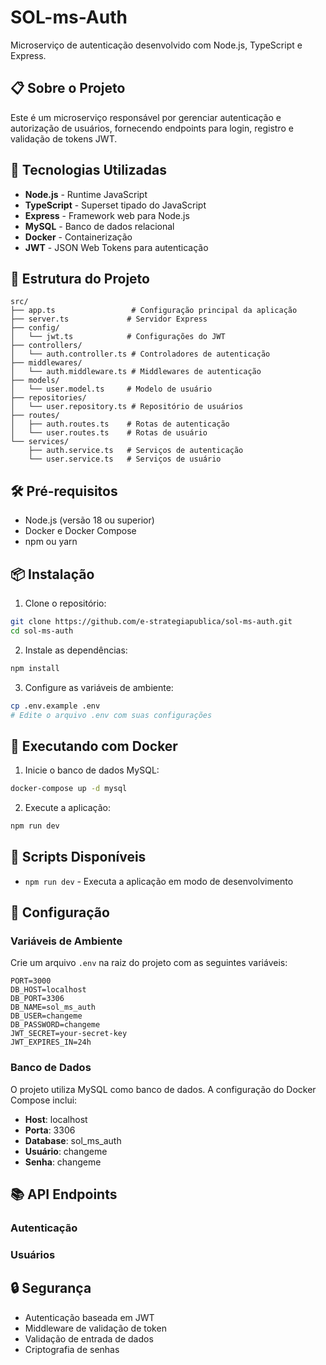 # SOL-ms-Auth

Microserviço de autenticação desenvolvido com Node.js, TypeScript e Express.

## 📋 Sobre o Projeto

Este é um microserviço responsável por gerenciar autenticação e autorização de usuários, fornecendo endpoints para login, registro e validação de tokens JWT.

## 🚀 Tecnologias Utilizadas

- **Node.js** - Runtime JavaScript
- **TypeScript** - Superset tipado do JavaScript
- **Express** - Framework web para Node.js
- **MySQL** - Banco de dados relacional
- **Docker** - Containerização
- **JWT** - JSON Web Tokens para autenticação

## 📁 Estrutura do Projeto

```
src/
├── app.ts                 # Configuração principal da aplicação
├── server.ts             # Servidor Express
├── config/
│   └── jwt.ts            # Configurações do JWT
├── controllers/
│   └── auth.controller.ts # Controladores de autenticação
├── middlewares/
│   └── auth.middleware.ts # Middlewares de autenticação
├── models/
│   └── user.model.ts     # Modelo de usuário
├── repositories/
│   └── user.repository.ts # Repositório de usuários
├── routes/
│   ├── auth.routes.ts    # Rotas de autenticação
│   └── user.routes.ts    # Rotas de usuário
└── services/
    ├── auth.service.ts   # Serviços de autenticação
    └── user.service.ts   # Serviços de usuário
```

## 🛠️ Pré-requisitos

- Node.js (versão 18 ou superior)
- Docker e Docker Compose
- npm ou yarn

## 📦 Instalação

1. Clone o repositório:

```bash
git clone https://github.com/e-strategiapublica/sol-ms-auth.git
cd sol-ms-auth
```

2. Instale as dependências:

```bash
npm install
```

3. Configure as variáveis de ambiente:

```bash
cp .env.example .env
# Edite o arquivo .env com suas configurações
```

## 🐳 Executando com Docker

1. Inicie o banco de dados MySQL:

```bash
docker-compose up -d mysql
```

2. Execute a aplicação:

```bash
npm run dev
```

## 🚀 Scripts Disponíveis

- `npm run dev` - Executa a aplicação em modo de desenvolvimento

## 🔧 Configuração

### Variáveis de Ambiente

Crie um arquivo `.env` na raiz do projeto com as seguintes variáveis:

```env
PORT=3000
DB_HOST=localhost
DB_PORT=3306
DB_NAME=sol_ms_auth
DB_USER=changeme
DB_PASSWORD=changeme
JWT_SECRET=your-secret-key
JWT_EXPIRES_IN=24h
```

### Banco de Dados

O projeto utiliza MySQL como banco de dados. A configuração do Docker Compose inclui:

- **Host**: localhost
- **Porta**: 3306
- **Database**: sol_ms_auth
- **Usuário**: changeme
- **Senha**: changeme

## 📚 API Endpoints

### Autenticação

### Usuários

## 🔒 Segurança

- Autenticação baseada em JWT
- Middleware de validação de token
- Validação de entrada de dados
- Criptografia de senhas
